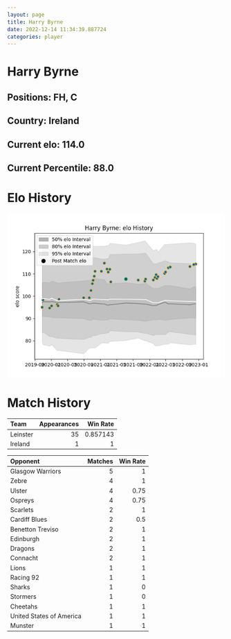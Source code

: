 ```yaml
---  
layout: page  
title: Harry Byrne  
date: 2022-12-14 11:34:39.887724  
categories: player  
---
```

# Harry Byrne

## Positions: FH, C

## Country: Ireland

## Current elo: 114.0

## Current Percentile: 88.0

# Elo History


![elo history](history_HarryByrne.png)
# Match History


| Team     |   Appearances |   Win Rate |
|:---------|--------------:|-----------:|
| Leinster |            35 |   0.857143 |
| Ireland  |             1 |   1        |

| Opponent                 |   Matches |   Win Rate |
|:-------------------------|----------:|-----------:|
| Glasgow Warriors         |         5 |       1    |
| Zebre                    |         4 |       1    |
| Ulster                   |         4 |       0.75 |
| Ospreys                  |         4 |       0.75 |
| Scarlets                 |         2 |       1    |
| Cardiff Blues            |         2 |       0.5  |
| Benetton Treviso         |         2 |       1    |
| Edinburgh                |         2 |       1    |
| Dragons                  |         2 |       1    |
| Connacht                 |         2 |       1    |
| Lions                    |         1 |       1    |
| Racing 92                |         1 |       1    |
| Sharks                   |         1 |       0    |
| Stormers                 |         1 |       0    |
| Cheetahs                 |         1 |       1    |
| United States of America |         1 |       1    |
| Munster                  |         1 |       1    |